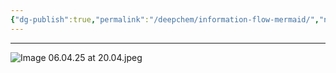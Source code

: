 ```yaml
---
{"dg-publish":true,"permalink":"/deepchem/information-flow-mermaid/","noteIcon":""}
---
```


---
![Image 06.04.25 at 20.04.jpeg](/img/user/Attachments/Image%2006.04.25%20at%2020.04.jpeg)